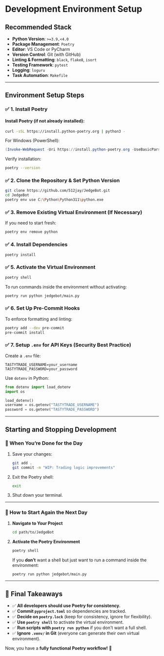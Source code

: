 # Development Environment Setup

## Recommended Stack
- **Python Version**: `>=3.9,<4.0`
- **Package Management**: `Poetry`
- **Editor**: VS Code or PyCharm
- **Version Control**: Git (with GitHub)
- **Linting & Formatting**: `black`, `flake8`, `isort`
- **Testing Framework**: `pytest`
- **Logging**: `loguru`
- **Task Automation**: `Makefile`

---

## Environment Setup Steps

### ✅ 1. Install Poetry
#### Install Poetry (if not already installed):
```sh
curl -sSL https://install.python-poetry.org | python3 -
```
For Windows (PowerShell):
```powershell
(Invoke-WebRequest -Uri https://install.python-poetry.org -UseBasicParsing).Content | python -
```

Verify installation:
```sh
poetry --version
```

### ✅ 2. Clone the Repository & Set Python Version
```sh
git clone https://github.com/512jay/JedgeBot.git
cd JedgeBot
poetry env use C:\Python\Python311\python.exe
```

### ✅ 3. Remove Existing Virtual Environment (If Necessary)
If you need to start fresh:
```sh
poetry env remove python
```

### ✅ 4. Install Dependencies
```sh
poetry install
```

### ✅ 5. Activate the Virtual Environment
```sh
poetry shell
```
To run commands inside the environment without activating:
```sh
poetry run python jedgebot/main.py
```

### ✅ 6. Set Up Pre-Commit Hooks
To enforce formatting and linting:
```sh
poetry add --dev pre-commit
pre-commit install
```

### ✅ 7. Setup `.env` for API Keys (Security Best Practice)
Create a `.env` file:
```
TASTYTRADE_USERNAME=your_username
TASTYTRADE_PASSWORD=your_password
```
Use `dotenv` in Python:
```python
from dotenv import load_dotenv
import os

load_dotenv()
username = os.getenv("TASTYTRADE_USERNAME")
password = os.getenv("TASTYTRADE_PASSWORD")
```

---

## Starting and Stopping Development

### 📌 When You’re Done for the Day
1. Save your changes:
   ```sh
   git add .
   git commit -m "WIP: Trading logic improvements"
   ```
2. Exit the Poetry shell:
   ```sh
   exit
   ```
3. Shut down your terminal.

---

### 📌 How to Start Again the Next Day
1. **Navigate to Your Project**
   ```sh
   cd path/to/JedgeBot
   ```
2. **Activate the Poetry Environment**
   ```sh
   poetry shell
   ```
   If you **don’t** want a shell but just want to run a command inside the environment:
   ```sh
   poetry run python jedgebot/main.py
   ```

---

## 🎯 Final Takeaways
- ✅ **All developers should use Poetry for consistency.**
- ✅ **Commit `pyproject.toml`** so dependencies are tracked.
- ✅ **Decide on `poetry.lock`** (keep for consistency, ignore for flexibility).
- ✅ **Use `poetry shell`** to activate the virtual environment.
- ✅ **Run scripts with `poetry run python`** if you don't want a full shell.
- ✅ **Ignore `.venv/` in Git** (everyone can generate their own virtual environment).

Now, you have a **fully functional Poetry workflow!** 🚀

